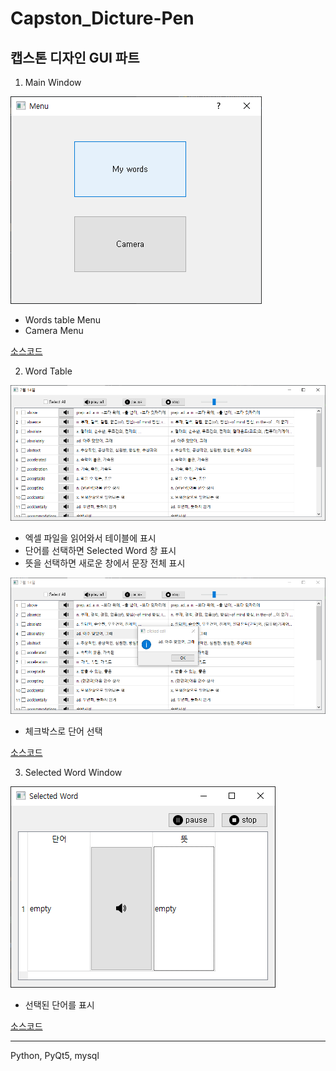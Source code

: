 # Capston_Dicture-Pen
캡스톤 디자인
GUI 파트
------
1. Main Window

  ![Main_Window](ref_images/menu.png)

  - Words table Menu
  - Camera Menu

  [소스코드](gui_menu_window.py)
  
 2. Word Table
  
  ![Word_Table](ref_images/word_table.png)
  
  - 엑셀 파일을 읽어와서 테이블에 표시
  - 단어를 선택하면 Selected Word 창 표시
  - 뜻을 선택하면 새로운 창에서 문장 전체 표시
  
  ![Explain_Word](ref_images/word_mean.png)
  
  - 체크박스로 단어 선택

  [소스코드](gui_table_window.py)

3. Selected Word Window
  
  ![Selected Word](ref_images/Selected_Word.png)
  
  - 선택된 단어를 표시

   [소스코드](gui_selectedword_window.py)

--------
Python, PyQt5, mysql
